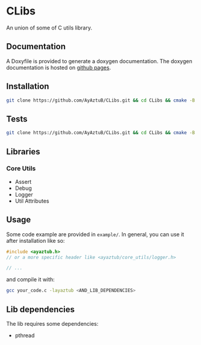 # CLibs

An union of some of C utils library.

## Documentation

A Doxyfile is provided to generate a doxygen documentation.
The doxygen documentation is hosted on [github pages](https://ayaztub.github.io/CLibs/).

## Installation

```sh
git clone https://github.com/AyAztuB/CLibs.git && cd CLibs && cmake -B build && cmake --build build --target libayaztub && cmake --build build --target install
```

## Tests

```sh
git clone https://github.com/AyAztuB/CLibs.git && cd CLibs && cmake -B build && cmake --build build && ctest --test-dir build
```

## Libraries

### Core Utils

- Assert
- Debug
- Logger
- Util Attributes


## Usage

Some code example are provided in `example/`.
In general, you can use it after installation like so:

```c
#include <ayaztub.h>
// or a more specific header like <ayaztub/core_utils/logger.h>

// ...
```

and compile it with:
```sh
gcc your_code.c -layaztub <AND_LIB_DEPENDENCIES>
```

## Lib dependencies

The lib requires some dependencies:
- pthread
